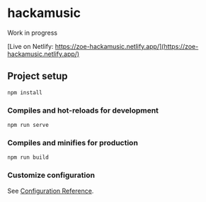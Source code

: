 # hackamusic

Work in progress

[Live on Netlify: https://zoe-hackamusic.netlify.app/](https://zoe-hackamusic.netlify.app/)


## Project setup
```
npm install
```

### Compiles and hot-reloads for development
```
npm run serve
```

### Compiles and minifies for production
```
npm run build
```

### Customize configuration
See [Configuration Reference](https://cli.vuejs.org/config/).
